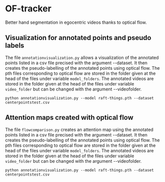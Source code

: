 # OF-tracker
Better hand segmentation in egocentric videos thanks to optical flow. 

## Visualization for annotated points and pseudo labels 
The file `annotationvisualization.py` allows a visualization of the annotated points listed in a csv file precised with the argument --dataset. It then creates the pseudo-labelling of the annotated points using optical flow. 
The pth files corresponding to optical flow are stored in the folder given at the head of the files under variable `model_folders`. 
The annotated videos are stored in the folder given at the head of the files under variable `video_folder` but can be changed with the argument --videofolder. 
```(python)
python annotationvisualization.py --model raft-things.pth --dataset centerpointstest.csv 
```

## Attention maps created with optical flow 
The file `flowcomparison.py` creates an attention map using the annotated points listed in a csv file precised with the argument --dataset. It then creates the pseudo-labelling of the annotated points using optical flow. 
The pth files corresponding to optical flow are stored in the folder given at the head of the files under variable `model_folders`. 
The annotated videos are stored in the folder given at the head of the files under variable `video_folder` but can be changed with the argument --videofolder. 
```(python)
python annotationvisualization.py --model raft-things.pth --dataset centerpointstest.csv 
```